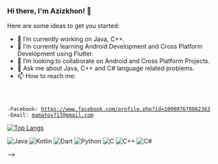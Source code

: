 ### Hi there, I'm Azizkhon! 👋


Here are some ideas to get you started:

- 🔭 I’m currently working on Java, C++.
- 🌱 I’m currently learning Android Development and Cross Platform Development using Flutter.
- 👯 I’m looking to collaborate on Android and Cross Platform Projects.
- 💬 Ask me about Java, C++ and C# language related problems. 
- 📫 How to reach me: 
<code>

-Facebook: https://www.facebook.com/profile.php?id=100007670862363
-Email: mamatov717@gmail.com
</code>

[![Top Langs](https://github-readme-stats.vercel.app/api/top-langs/?username=anuraghazra&layout=compact)](https://github.com/anuraghazra/github-readme-stats)

![Java](https://img.shields.io/badge/java-%23ED8B00.svg?style=for-the-badge&logo=java&logoColor=white)
![Kotlin](https://img.shields.io/badge/kotlin-%230095D5.svg?style=for-the-badge&logo=kotlin&logoColor=white)
![Dart](https://img.shields.io/badge/dart-%230175C2.svg?style=for-the-badge&logo=dart&logoColor=white)
![Python](https://img.shields.io/badge/python-3670A0?style=for-the-badge&logo=python&logoColor=ffdd54)
![C](https://img.shields.io/badge/c-%2300599C.svg?style=for-the-badge&logo=c&logoColor=white)
![C++](https://img.shields.io/badge/c++-%2300599C.svg?style=for-the-badge&logo=c%2B%2B&logoColor=white)
![C#](https://img.shields.io/badge/c%23-%23239120.svg?style=for-the-badge&logo=c-sharp&logoColor=white)


-->
